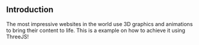 ## Introduction
The most impressive websites in the world use 3D graphics and animations to bring their content to life. This is a example on how to achieve it using ThreeJS! 
